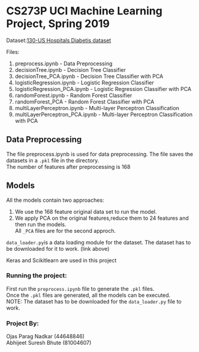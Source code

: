 # CS273P UCI Machine Learning Project, Spring 2019

Dataset:[130-US Hospitals Diabetis dataset](https://archive.ics.uci.edu/ml/datasets/diabetes+130-us+hospitals+for+years+1999-2008)

Files:
1. preprocess.ipynb - Data Preprocessing
2. decisionTree.ipynb - Decision Tree Classifier 
3. decisionTree_PCA.ipynb - Decision Tree Classifier with PCA
4. logisticRegression.ipynb - Logistic Regression Classifier
5. logisticRegression_PCA.ipynb - Logistic Regression Classifier with PCA
6. randomForest.ipynb - Random Forest Classifier
7. randomForest_PCA - Random Forest Classifier with PCA
8. multiLayerPerceptron.ipynb - Multi-layer Perceptron Classification
9. multiLayerPerceptron_PCA.ipynb - Multi-layer Perceptron Classification with PCA

## Data Preprocessing

The file preprocess.ipynb is used for data preprocessing. The file saves the datasets in a `.pkl` file in the directory.<br>
The number of features after preprocessing is 168

## Models

All the models contain two approaches:
1. We use the 168 feature original data set to run the model.
2. We apply PCA on the original features,reduce them to 24 features and then run the models.<br>
All `_PCA` files are for the second approch.

`data_loader.py`is a data loading module for the dataset. The dataset has to be downloaded for it to work. (link above)

Keras and Scikitlearn are used in this project

### Running the project:
First run the `preprocess.ipynb` file to generate the `.pkl` files.<br>
Once the `.pkl` files are generated, all the models can be executed.<br>
NOTE: The dataset has to be downloaded for the `data_loader.py` file to work.

### Project By:
 Ojas Parag Nadkar (44648846)<br>
 Abhijeet Suresh Bhute (81004607)

